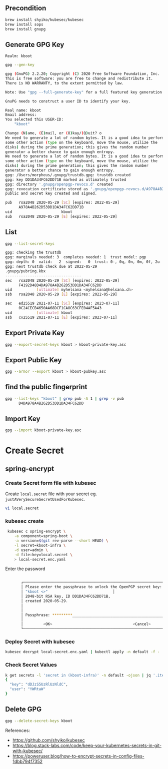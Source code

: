 ## Precondition
```bash
brew install shyiko/kubesec/kubesec
brew install sops
brew install gnupg
```


## Generate GPG Key
`Realm: kboot`

```bash
gpg --gen-key

gpg (GnuPG) 2.2.20; Copyright (C) 2020 Free Software Foundation, Inc.
This is free software: you are free to change and redistribute it.
There is NO WARRANTY, to the extent permitted by law.

Note: Use "gpg --full-generate-key" for a full featured key generation dialog.

GnuPG needs to construct a user ID to identify your key.

Real name: kboot
Email address: 
You selected this USER-ID:
    "kboot"

Change (N)ame, (E)mail, or (O)kay/(Q)uit? o
We need to generate a lot of random bytes. It is a good idea to perform
some other action (type on the keyboard, move the mouse, utilize the
disks) during the prime generation; this gives the random number
generator a better chance to gain enough entropy.
We need to generate a lot of random bytes. It is a good idea to perform
some other action (type on the keyboard, move the mouse, utilize the
disks) during the prime generation; this gives the random number
generator a better chance to gain enough entropy.
gpg: /Users/morpheus/.gnupg/trustdb.gpg: trustdb created
gpg: key DD1DA34FC62DD71B marked as ultimately trusted
gpg: directory '.gnupg/openpgp-revocs.d' created
gpg: revocation certificate stored as '.gnupg/openpgp-revocs.d/A978A4B262D53DD1DA34FC62DD71B.rev'
public and secret key created and signed.

pub   rsa2048 2020-05-29 [SC] [expires: 2022-05-29]
      A978A4B262D53DD1DA34FC62DD71B
uid                      kboot
sub   rsa2048 2020-05-29 [E] [expires: 2022-05-29]
```

## List
```bash
gpg --list-secret-keys

gpg: checking the trustdb
gpg: marginals needed: 3  completes needed: 1  trust model: pgp
gpg: depth: 0  valid:   2  signed:   0  trust: 0-, 0q, 0n, 0m, 0f, 2u
gpg: next trustdb check due at 2022-05-29
.gnupg/pubring.kbx
----------------------------------
sec   rsa2048 2020-05-29 [SC] [expires: 2022-05-29]
      F4192D48D4DA978A4B262D53DD1DA34FC62DD
uid           [ultimate] myhelsana <myhelsana@helsana.ch>
ssb   rsa2048 2020-05-29 [E] [expires: 2022-05-29]

sec   ed25519 2021-07-11 [SC] [expires: 2023-07-11]
      0C24CECB4650AA68DCF1CA8C63CFE04AF5A43
uid           [ultimate] kboot
ssb   cv25519 2021-07-11 [E] [expires: 2023-07-11]

```

## Export Private Key
```bash
gpg --export-secret-keys kboot > kboot-private-key.asc
```

## Export Public Key
```bash
gpg --armor --export kboot > kboot-pubkey.asc
```

## find the public fingerprint
```bash
gpg --list-keys "kboot" | grep pub -A 1 | grep -v pub
      D4DA978A4B262D53DD1DA34FC62DD
```

## Import Key
```bash
gpg --import kboot-private-key.asc
```

# Create Secret
## spring-encrypt
### Create Secret form file with kubesec
Create `local.secret` file with your secret eg. `justAVerySecureSecretUsedForKubesec`.
```bash
vi local.secret  
```

### kubesec create
```bash
 kubesec c spring-encrypt \
    -a component=spring-boot \
    -a version=$(git rev-parse --short HEAD) \
    -l secret=kboot-infra \
    -d user=admin \
    -d file:key=local.secret \
    > local-secret.enc.yaml
```
 

Enter the password
```bash

       ┌────────────────────────────────────────────────────────────────┐
       │ Please enter the passphrase to unlock the OpenPGP secret key:  │
       │ "kboot <>"                             │
       │ 2048-bit RSA key, ID DD1DA34FC62DD71B,                         │
       │ created 2020-05-29.                                            │
       │                                                                │
       │                                                                │
       │ Passphrase: *********_________________________________________ │
       │                                                                │
       │         <OK>                                    <Cancel>       │
       └────────────────────────────────────────────────────────────────┘
```

### Deploy Secret with kubesec
```bash
kubesec decrypt local-secret.enc.yaml | kubectl apply -n default -f -
```

### Check Secret Values
```bash
k get secrets -l 'secret in (kboot-infra)' -n default -ojson | jq '.items[].data'
{
  "key": "dDJzS5UzRlUzNldC",
  "user": "YWRtaW"
}
```

## Delete GPG
```bash
gpg --delete-secret-keys kboot
```



References:
- https://github.com/shyiko/kubesec
- https://blog.stack-labs.com/code/keep-your-kubernetes-secrets-in-git-with-kubesec/
- https://poweruser.blog/how-to-encrypt-secrets-in-config-files-1dbb794f7352

 







